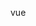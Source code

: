 <!--
 * @Descripttion:
 * @version:
 * @Author: Gou xuefei
 * @Email:
 * @Date: 2022-02-20 19:21:29
 * @LastEditors: sueRimn
 * @LastEditTime: 2022-02-20 19:21:30
-->

vue
